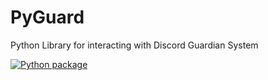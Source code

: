 # PyGuard
Python Library for interacting with Discord Guardian System

[![Python package](https://github.com/Discord-Guardian-System/PyGuard/actions/workflows/python-package.yml/badge.svg)](https://github.com/Discord-Guardian-System/PyGuard/actions/workflows/python-package.yml)

